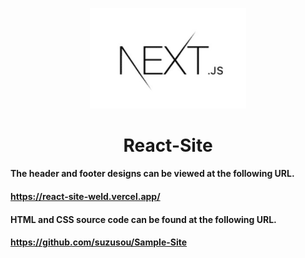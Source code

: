 <p align="center">
  <a href="https://nextjs.org/" rel="noopener" target="_blank"><img width="250" src="/public/nextjs.jpg" alt="nextjs logo"></a>
</p>

<h1 align="center">React-Site</h1>

#### The header and footer designs can be viewed at the following URL. 
#### https://react-site-weld.vercel.app/  

#### HTML and CSS source code can be found at the following URL.
#### https://github.com/suzusou/Sample-Site

